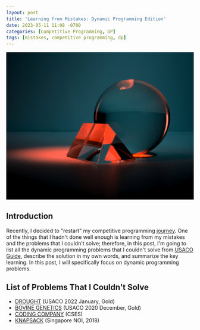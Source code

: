 ```yaml
---
layout: post
title: 'Learning from Mistakes: Dynamic Programming Edition'
date: 2023-05-11 11:08 -0700
categories: [Competitive Programming, DP]
tags: [mistakes, competitive programming, dp]
---
```


![Learn from Mistakes](/assets/img/crystal.jpg)

## Introduction
Recently, I decided to "restart" my competitive programming [journey](https://mvp-harry.github.io/posts/let-the-journey-begin/). One of the things that I hadn't done well enough is learning from my mistakes and the problems that I couldn't solve; therefore, in this post, I'm going to list all the dynamic programming problems that I couldn't solve from [USACO Guide](https://usaco.guide), describe the solution in my own words, and summarize the key learning. In this post, I will specifically focus on dynamic programming problems.

## List of Problems That I Couldn't Solve
* [DROUGHT](http://usaco.org/index.php?page=viewproblem2&cpid=1185) (USACO 2022 January, Gold)
* [BOVINE GENETICS](http://www.usaco.org/index.php?page=viewproblem2&cpid=1066) (USACO 2020 December, Gold)
* [CODING COMPANY](https://cses.fi/problemset/task/1665) (CSES)
* [KNAPSACK](https://oj.uz/problem/view/NOI18_knapsack) (Singapore NOI, 2018)
